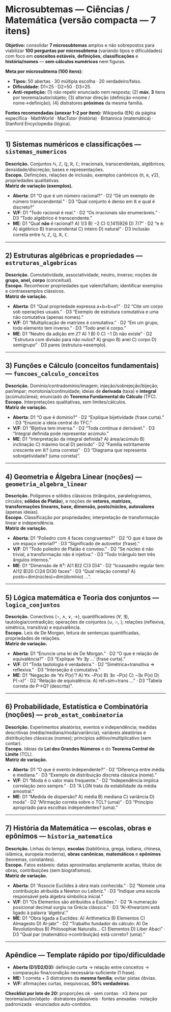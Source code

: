 # Microsubtemas — Ciências / Matemática (versão compacta — 7 itens)

**Objetivo:** consolidar **7 microsubtemas** amplos e não sobrepostos para viabilizar **100 perguntas por microsubtema** (variando tipos e dificuldades) com foco em **conceitos estáveis**, **definições**, **classificações** e **história/nomes** — **sem cálculos numéricos** nem figuras.

**Meta por microsubtema (100 itens):**
- **Tipos:** 50 abertas · 30 múltipla escolha · 20 verdadeiro/falso.  
- **Dificuldade:** D1=25 · D2=50 · D3=25.  
- **Anti-repetição:** (1) não repetir enunciado nem resposta; (2) **máx. 3** itens por teorema/autor/objeto; (3) alternar direção (definição→nome / nome→definição); (4) distratores **próximos** da mesma família.

**Fontes recomendadas (anexar 1–2 por item):** Wikipedia (EN) da página específica · MathWorld · MacTutor (história) · Britannica (matemática) · Stanford Encyclopedia (lógica).

---

## 1) Sistemas numéricos e classificações — `sistemas_numericos`
**Descrição.** Conjuntos ℕ, ℤ, ℚ, ℝ, ℂ; irracionais, transcendentais, algébricos; densidade/discreção; bases e representações.  
**Escopo.** Definições, relações de inclusão, exemplos canônicos (π, e, √2), propriedades qualitativas.  
**Matriz de variação (exemplos).**  
- **Aberta**: D1 “O que é um número racional?” · D2 “Dê um exemplo de número transcendental.” · D3 “Qual conjunto é denso em ℝ e qual é discreto?”  
- **V/F**: D1 “Todo racional é real.” · D2 “Os irracionais são enumeráveis.” · D3 “Todo algébrico é transcendente.”  
- **ME**: D1 “Qual **não** é racional? A) 1/3 B) −2 C) 0,1415926 D) 7/7” · D2 “e é: A) algébrico B) transcendental C) inteiro D) natural” · D3 inclusão correta entre ℕ, ℤ, ℚ, ℝ, ℂ.

---

## 2) Estruturas algébricas e propriedades — `estruturas_algebricas`
**Descrição.** Comutatividade, associatividade, neutro, inverso; noções de **grupo, anel, corpo** (conceitual).  
**Escopo.** Reconhecer propriedades que valem/falham; identificar exemplos e contraexemplos clássicos.  
**Matriz de variação.**  
- **Aberta**: D1 “Qual propriedade expressa a+b=b+a?” · D2 “Cite um corpo sob operações usuais.” · D3 “Exemplo de estrutura comutativa e uma não comutativa (apenas nomes).”  
- **V/F**: D1 “Multiplicação de matrizes é comutativa.” · D2 “Em um grupo, todo elemento tem inverso.” · D3 “Todo anel é corpo.”  
- **ME**: D1 “Neutro da adição em ℤ? A) 1 B) 0 C) −1 D) não existe” · D2 “Estrutura com divisão para não nulos? A) grupo B) anel C) corpo D) semigrupo” · D3 pares (estrutura→exemplo).

---

## 3) Funções e Cálculo (conceitos fundamentais) — `funcoes_calculo_conceitos`
**Descrição.** Domínio/contradomínio/imagem; injeção/sobrejeção/bijeção; par/ímpar; monotonia/continuidade; ideias de **derivada** (taxa) e **integral** (acúmulo/área); enunciado do **Teorema Fundamental do Cálculo** (TFC).  
**Escopo.** Interpretações qualitativas, sem limites/cálculos.  
**Matriz de variação.**  
- **Aberta**: D1 “O que é domínio?” · D2 “Explique bijetividade (frase curta).” · D3 “Enuncie a ideia central do TFC.”  
- **V/F**: D1 “Bijetiva tem inversa.” · D2 “Toda contínua é derivável.” · D3 “Integral definida pode representar acúmulo.”  
- **ME**: D1 “Interpretação da integral definida? A) área/acúmulo B) inclinação C) máximo local D) período” · D2 “Família estritamente crescente em ℝ? (uma correta)” · D3 “Diagrama que representa sobrejetividade? (uma correta)”.

---

## 4) Geometria e Álgebra Linear (noções) — `geometria_algebra_linear`
**Descrição.** Polígonos e sólidos clássicos (triângulos, paralelogramos, círculos; **sólidos de Platão**), e noções de **vetores, matrizes, transformações lineares, base, dimensão, posto/núcleo, autovalores** (apenas ideias).  
**Escopo.** Classificação por propriedades; interpretação de transformação linear e independência.  
**Matriz de variação.**  
- **Aberta**: D1 “Poliedro com 4 faces congruentes?” · D2 “O que é base de um espaço vetorial?” · D3 “Significado de autovetor (frase).”  
- **V/F**: D1 “Todo poliedro de Platão é convexo.” · D2 “Se núcleo é não trivial, a transformação não é injetiva.” · D3 “Todo triângulo tem três ângulos internos.”  
- **ME**: D1 “Dimensão de ℝ³: A)1 B)2 C)3 D)4” · D2 “Icoasaedro regular tem: A)12 B)20 C)24 D)30 faces” · D3 “Qual relação correta? A) posto+dim(núcleo)=dim(domínio) …”.

---

## 5) Lógica matemática e Teoria dos conjuntos — `logica_conjuntos`
**Descrição.** Conectivos (¬, ∧, ∨, →), quantificadores (∀, ∃), tautologia/contradição; operações de conjuntos (∪, ∩, \); relações (reflexiva, simétrica, transitiva) e equivalência.  
**Escopo.** Leis de De Morgan, leitura de sentenças quantificadas, propriedades de relações.  
**Matriz de variação.**  
- **Aberta**: D1 “Enuncie uma lei de De Morgan.” · D2 “O que é relação de equivalência?” · D3 “Explique ‘∀x ∃y …’ (frase curta).”  
- **V/F**: D1 “Toda tautologia é verdadeira.” · D2 “Simétrica+transitiva ⇒ reflexiva.” · D3 “Interseção é comutativa.”  
- **ME**: D1 “Negação de ‘∀x P(x)’? A) ∀x ¬P(x) B) ∃x ¬P(x) C) ¬∃x P(x) D) P(¬x)” · D2 “Relação de equivalência: A) ref+sim+trans …” · D3 “Tabela correta de P→Q? (descrita)”.

---

## 6) Probabilidade, Estatística e Combinatória (noções) — `prob_estat_combinatoria`
**Descrição.** Experimentos aleatórios, eventos e independência; medidas descritivas (média/mediana/moda/variância); variáveis aleatórias e distribuições clássicas (nomes); princípios aditivo/multiplicativo (sem contar).  
**Escopo.** Ideias da **Lei dos Grandes Números** e do **Teorema Central do Limite** (TCL).  
**Matriz de variação.**  
- **Aberta**: D1 “O que é evento independente?” · D2 “Diferença entre média e mediana.” · D3 “Exemplo de distribuição discreta clássica (nome).”  
- **V/F**: D1 “Moda é o valor mais frequente.” · D2 “Independência implica correlação zero sempre.” · D3 “A LGN trata da estabilidade da média amostral.”  
- **ME**: D1 “Medida de dispersão? A) média B) mediana C) variância D) moda” · D2 “Afirmação correta sobre o TCL? (uma)” · D3 “Princípio apropriado para escolhas independentes? (uma).”

---

## 7) História da Matemática — escolas, obras e epônimos — `historia_matematica`
**Descrição.** Linhas do tempo, **escolas** (babilônica, grega, indiana, chinesa, islâmica, europeia moderna), **obras canônicas**, **matemáticos** e **epônimos** (teoremas, constantes).  
**Escopo.** Fatos estáveis: datas aproximadas amplamente aceitas, títulos de obras, contribuições (sem biografismos).  
**Matriz de variação.**  
- **Aberta**: D1 “Associe Euclides à obra mais conhecida.” · D2 “Nomeie uma contribuição atribuída a Newton ou Leibniz.” · D3 “Indique uma escola responsável pela álgebra simbólica inicial.”  
- **V/F**: D1 “Os Elementos são atribuídos a Euclides.” · D2 “A numeração posicional decimal surgiu na Grécia clássica.” · D3 “Al-Khwarizmi está ligado à palavra ‘álgebra’.”  
- **ME**: D1 “Obra ligada a Euclides: A) Arithmetica B) Elementos C) Almagesto D) Al-jabr” · D2 “Trabalho fundador do cálculo: A) De Revolutionibus B) Philosophiæ Naturalis… C) Elementos D) Liber Abaci” · D3 “Qual par (matemático→contribuição) está correto? (uma).”

---

## Apêndice — Template rápido por tipo/dificuldade
- **Aberta (D1/D2/D3):** definição curta → relação entre conceitos → comparação fina/condição necessária-suficiente (1 frase).  
- **ME:** 1 correta + 3 distratores da **mesma família**; evitar pistas óbvias.  
- **V/F:** afirmações curtas, inequívocas, **50% verdadeiras**.

**Checklist por lote de 20:** proporções ok · sem contas · ≤3 itens por teorema/autor/objeto · distratores plausíveis · fontes anexadas · notação padronizada · enunciados auto-contidos.
